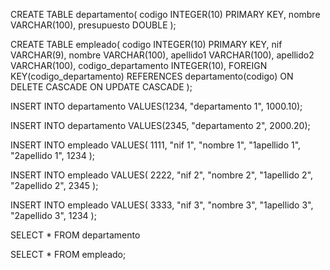 CREATE TABLE departamento(
    codigo INTEGER(10) PRIMARY KEY,
    nombre VARCHAR(100),
    presupuesto DOUBLE
); 

CREATE TABLE empleado(
    codigo INTEGER(10) PRIMARY KEY,
    nif VARCHAR(9),
    nombre VARCHAR(100),
    apellido1 VARCHAR(100),
    apellido2 VARCHAR(100),
    codigo_departamento INTEGER(10),
    FOREIGN KEY(codigo_departamento) REFERENCES departamento(codigo) ON DELETE CASCADE ON UPDATE CASCADE
); 

INSERT INTO departamento
VALUES(1234, "departamento 1", 1000.10);

INSERT INTO departamento
VALUES(2345, "departamento 2", 2000.20);

INSERT INTO empleado
VALUES(
    1111,
    "nif 1",
    "nombre 1",
    "1apellido 1",
    "2apellido 1",
    1234
);

INSERT INTO empleado
VALUES(
    2222,
    "nif 2",
    "nombre 2",
    "1apellido 2",
    "2apellido 2",
    2345
);

INSERT INTO empleado
VALUES(
    3333,
    "nif 3",
    "nombre 3",
    "1apellido 3",
    "2apellido 3",
    1234
);

SELECT
    *
FROM
    departamento

SELECT
    *
FROM
    empleado;